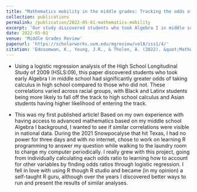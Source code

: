 ```yaml
---
title: "Mathematics mobility in the middle grades: Tracking the odds of completing calculus"
collection: publications
permalink: /publication/2022-05-01-mathematics-mobility
excerpt: 'Our study discovered students who took Algebra I in middle school had greater odds of taking high school calculus, although the odds varied across racial groups.'
date: 2022-05-01
venue: 'Middle Grades Review'
paperurl: 'https://scholarworks.uvm.edu/mgreview/vol8/iss1/4/'
citation: 'Edosomwan, K., Young, J.R., & Tholen, A. (2022). &quot;Mathematics mobility in the middle grades: Tracking the odds of completing calculus.&quot; <i>Middle Grades Review, 8</i>(1).'
---
```


- Using a logistic regression analysis of the High School Longitudinal Study of 2009 (HSLS:09), this paper discovered students who took early Algebra I in middle school had significantly greater odds of taking calculus in high school compared to those who did not. These correlations varied across racial groups, with Black and Latinx students being more likely to fall off the track to high school calculus and Asian students having higher likelihood of entering the track. 

- This was my first published article! Based on my own experience with having access to advanced mathematics based on my middle school Algebra I background, I wanted to see if similar correlations were visible in national data. During the 2021 Snowpocalyse that hit Texas, I had no power for three days and with no internet, chose to work on learning R programming to answer my question while walking to the laundry room to charge my computer periodically. I really grew with this project, going from individually calculating each odds ratio to learning how to account for other variables by finding odds ratios through logistic regression. I fell in love with using R though R studio and became (in my opinion) a self-taught R guru, although over the years I discovered better ways to run and present the results of similar analyses.
